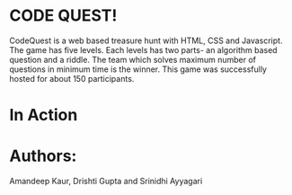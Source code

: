 # CODE QUEST!
CodeQuest is a web based treasure hunt with HTML, CSS and Javascript. The game has five levels. Each levels has two parts- an algorithm based question and a riddle. The team which solves maximum number of questions in minimum time is the winner. This game was successfully hosted for about 150 participants.
 
# In Action


# Authors:
Amandeep Kaur, Drishti Gupta and Srinidhi Ayyagari
